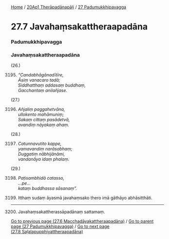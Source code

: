 
[Home](/) / [20Ap1 Therāpadānapāḷi](../../20Ap1.md) / [27 Padumukkhipavagga](../27.md)

# 27.7 Javahaṃsakattheraapadāna

### Padumukkhipavagga

### Javahaṃsakattheraapadāna

(26.)

3195. _“Candabhāgānadītīre,_  
_Āsiṃ vanacaro tadā;_  
_Siddhatthaṃ addasaṃ buddhaṃ,_  
_Gacchantaṃ anilañjase._  


(27.)

3196. _Añjaliṃ paggahetvāna,_  
_ullokento mahāmuniṃ;_  
_Sakaṃ cittaṃ pasādetvā,_  
_avandiṃ nāyakaṃ ahaṃ._  


(28.)

3197. _Catunnavutito kappe,_  
_yamavandiṃ narāsabhaṃ;_  
_Duggatiṃ nābhijānāmi,_  
_vandanāya idaṃ phalaṃ._  


(29.)

3198. _Paṭisambhidā catasso,_  
_…pe…_  
_kataṃ buddhassa sāsanaṃ”._  


3199. Itthaṃ sudaṃ āyasmā javahaṃsako thero imā gāthāyo abhāsitthāti.

---

3200. Javahaṃsakattherassāpadānaṃ sattamaṃ.



[Go to previous page (27.6 Macchadāyakattheraapadāna)](27.6.md) / [Go to parent page (27 Padumukkhipavagga)](../27.md) / [Go to next page (27.8 Saḷalapupphiyattheraapadāna)](27.8.md)



